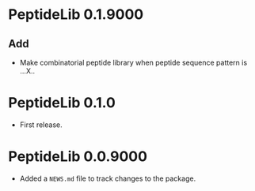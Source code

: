 # PeptideLib 0.1.9000

## Add

* Make combinatorial peptide library when peptide sequence pattern is ...X..

# PeptideLib 0.1.0

* First release.

# PeptideLib 0.0.9000

* Added a `NEWS.md` file to track changes to the package.
